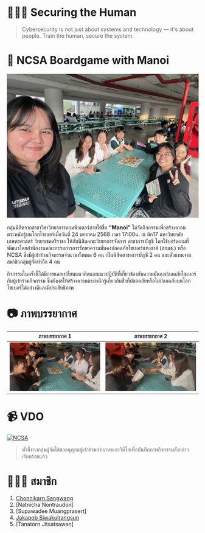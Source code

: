 # 👮🏻‍♂️ Securing the Human
> Cybersecurity is not just about systems and technology — it's about people. Train the human, secure the system.

# 🐩 NCSA Boardgame with Manoi
![intro2](images/act2.jpg)

กลุ่มนิสิตจากสาขาวิชาวิทยาการคอมพิวเตอร์ภายใต้ชื่อ **“Manoi”** ได้จัดกิจกรรมเพื่อสร้างความตระหนักรู้บนโลกไซเบอร์เมื่อวันที่ 24 มกราคม 2568 เวลา 17:00น. ณ ตึก17 มหาวิทยาลัยเกษตรศาสตร์ วิทยาเขตศรีราชา ให้กับนิสิตคณะวิทยาการจัดการ สาขาการบัญชี โดยใช้บอร์ดเกมที่พัฒนาโดยสำนักงานคณะกรรมการการรักษาความมั่นคงปลอดภัยไซเบอร์แห่งชาติ (สกมช.) หรือ NCSA ซึ่งมีผู้เข้าร่วมกิจกรรมจำนวนทั้งหมด 6 คน เป็นนิสิตสาขาการบัญชี 2 คน และตัวแทนจากสมาชิกกลุ่มผู้จัดทำอีก 4 คน

กิจกรรมในครั้งนี้ได้มีการแลกเปลี่ยนแนวคิดและแนวปฏิบัติที่เกี่ยวข้องกับความมั่นคงปลอดภัยไซเบอร์กับผู้เข้าร่วมกิจกรรม ซึ่งส่งผลให้สร้างความตระหนักรู้เกี่ยวกับสิ่งที่ปลอดภัยหรือไม่ปลอดภัยบนโลกไซเบอร์ได้อย่างดีและมีประสิทธิภาพ 

# 📷 ภาพบรรยากาศ

ภาพบรรยากาศ 1            |  ภาพบรรยากาศ 2
:-------------------------:|:-------------------------:
![intro3](images/act3.jpg) |  ![intro4](images/act4.jpg)


# 📹 VDO
[![NCSA](images/boardgame.jpg)](https://youtu.be/2hpcDR_QJQM?feature=shared)
> ทั้งนี้ทางกลุ่มผู้จัดได้ขออนุญาตผู้เข้าร่วมถ่ายภาพและวิดีโอเพื่อบันทึกภาพกิจกรรมดังกล่าวเรียบร้อยแล้ว

# 👨🏻‍💻 สมาชิก
1. [Chonnikarn Sangwang](https://nixe97.github.io/boardgame) 
2. [Natnicha Nontraudon]
3. [Supawadee Muangprasert]
4. [Jakapob Siwakulrangsun](https://ioosck4.github.io/boardgame) 
5. [Tanatorn Jitsatsawan]
